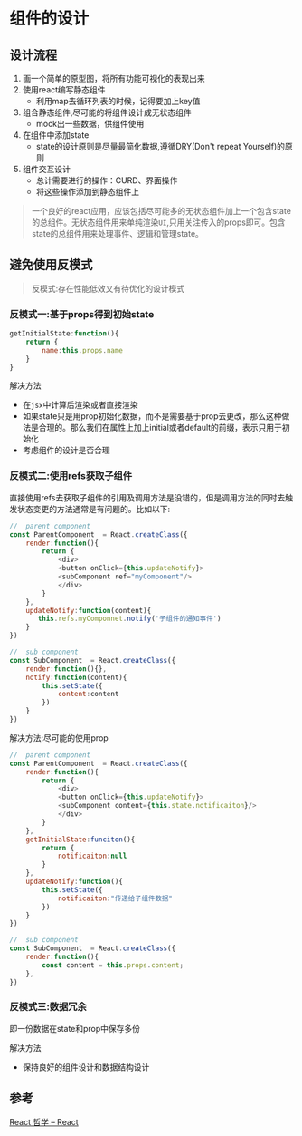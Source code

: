 # 组件的设计

## 设计流程

1. 画一个简单的原型图，将所有功能可视化的表现出来
2. 使用react编写静态组件
   - 利用map去循环列表的时候，记得要加上key值
3. 组合静态组件,尽可能的将组件设计成无状态组件
   - mock出一些数据，供组件使用
4. 在组件中添加state
   - state的设计原则是尽量最简化数据,遵循DRY(Don't repeat Yourself)的原则
5. 组件交互设计
   - 总计需要进行的操作：CURD、界面操作
   - 将这些操作添加到静态组件上

>  一个良好的react应用，应该包括尽可能多的无状态组件加上一个包含state的总组件。无状态组件用来单纯渲染`UI`,只用关注传入的props即可。包含state的总组件用来处理事件、逻辑和管理state。

## 避免使用反模式

> 反模式:存在性能低效又有待优化的设计模式

### 反模式一:基于props得到初始state

```js
getInitialState:function(){
    return {
        name:this.props.name
    }
}
```

解决方法

- 在`jsx`中计算后渲染或者直接渲染
- 如果state只是用prop初始化数据，而不是需要基于prop去更改，那么这种做法是合理的。那么我们在属性上加上initial或者default的前缀，表示只用于初始化
- 考虑组件的设计是否合理

### 反模式二:使用refs获取子组件

直接使用refs去获取子组件的引用及调用方法是没错的，但是调用方法的同时去触发状态变更的方法通常是有问题的。比如以下:

```js
//	parent component
const ParentComponent  = React.createClass({
    render:function(){
        return {
            <div>
            <button onClick={this.updateNotify}>
            <subComponent ref="myComponent"/>
            </div>
        }
    },
    updateNotify:function(content){
       this.refs.myComponnet.notify('子组件的通知事件')
    }
})

//	sub component
const SubComponent  = React.createClass({
    render:function(){},
    notify:function(content){
        this.setState({
            content:content
        })
    }
})
```

解决方法:尽可能的使用prop

```js
//	parent component
const ParentComponent  = React.createClass({
    render:function(){
        return {
            <div>
            <button onClick={this.updateNotify}>
            <subComponent content={this.state.notificaiton}/>
            </div>
        }
    },
    getInitialState:funciton(){
    	return {
            notificaiton:null
        }
	},
    updateNotify:function(){
        this.setState({
            notificaiton:"传递给子组件数据"
        })
    }
})

//	sub component
const SubComponent  = React.createClass({
    render:function(){
        const content = this.props.content;
    },
})
```

### 反模式三:数据冗余

即一份数据在state和prop中保存多份

解决方法

-  保持良好的组件设计和数据结构设计

## 参考

[React 哲学 – React](https://reactjs.org/docs/thinking-in-react.html)

